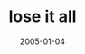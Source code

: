 ---
layout: base.njk
title : 'lose it all' 
view_title : 'lose it all' 
year : '2005' 
date : '2005-01-04' 
img_file : '/drawing/loseitall.png' 
html_file : 'loseitall' 
next_html : 'ilikeitwhenyoulie.html' 
year_order : '5' 
permalink : "title/{{html_file}}.html"
---